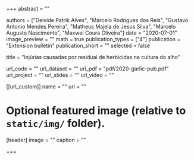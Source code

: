 +++
abstract = ""

authors = ["Deivide Patrik Alves", "Marcelo Rodrigues dos Reis", "Gustavo Antonio Mendes Pereira", "Matheus Majela de Jesus Silva", "Marcelo Augusto Nascimento", "Maxwel Coura Oliveira"]
date = "2020-07-01"
image_preview = ""
math = true
publication_types = ["4"]
publication = "Extension bulletin"
publication_short = ""
selected = false

title = "Injúrias causadas por residual de herbicidas na cultura do alho"

url_code = ""
url_dataset = ""
url_pdf = "pdf/2020-garlic-pub.pdf"
url_project = ""
url_slides = ""
url_video = ""

[[url_custom]]
name = ""
url = ""

# Optional featured image (relative to `static/img/` folder).
[header]
image = ""
caption = ""

+++
